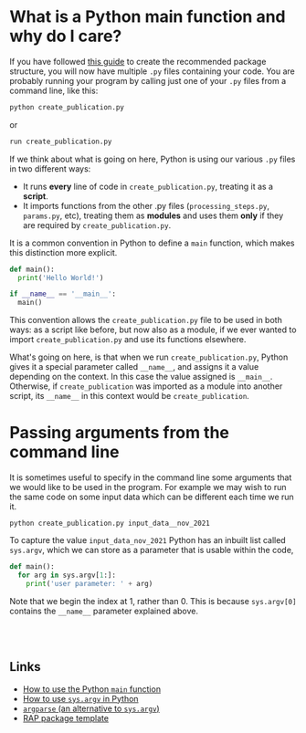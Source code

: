 # What is a Python main function and why do I care?

If you have followed [this guide](project-structure-and-packaging.md) to create the recommended package structure, you will now have multiple ```.py``` files containing your code.
You are probably running your program by calling just one of your ```.py``` files from a command line, like this:

```python
python create_publication.py 
```
or
```python
run create_publication.py
```

If we think about what is going on here, Python is using our various ```.py``` files in two different ways:
* It runs **every** line of code in ```create_publication.py```, treating it as a **script**.
* It imports functions from the other .py files (```processing_steps.py```, ```params.py```, etc), treating them as **modules** and uses them **only** if they are required by ```create_publication.py```.

It is a common convention in Python to define a ```main``` function, which makes this distinction more explicit.
```python
def main():
  print('Hello World!')

if __name__ == '__main__':
  main()
```

This convention allows the ```create_publication.py``` file to be used in both ways: as a script like before, but now also as a module, if we ever wanted to import ```create_publication.py``` and use its functions elsewhere.

What's going on here, is that when we run ```create_publication.py```, Python gives it a special parameter called ```__name__```, and assigns it a value depending on the context. In this case the value assigned is ```__main__```. Otherwise, if ```create_publication``` was imported as a module into another script, its ```__name__``` in this context would be ```create_publication```.

# Passing arguments from the command line

It is sometimes useful to specify in the command line some arguments that we would like to be used in the program. For example we may wish to run the same code on some input data which can be different each time we run it.
```
python create_publication.py input_data__nov_2021
```
To capture the value ```input_data_nov_2021``` Python has an inbuilt list called ```sys.argv```, which we can store as a parameter that is usable within the code,

```python
def main():
  for arg in sys.argv[1:]:
    print('user parameter: ' + arg)
```

Note that we begin the index at 1, rather than 0. This is because ```sys.argv[0]``` contains the ```__name__``` parameter explained above.

<br/><br/>


## Links
* [How to use the Python ```main``` function](https://realpython.com/python-main-function/)
* [How to use ```sys.argv``` in Python](https://www.geeksforgeeks.org/how-to-use-sys-argv-in-python/)
* [```argparse``` (an alternative to ```sys.argv```)](https://docs.python.org/3/howto/argparse.html)
* [RAP package template](https://nhsd-git.digital.nhs.uk/data-services/analytics-service/iuod/rap-package-template)
